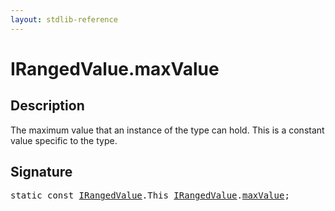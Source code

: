 ```yaml
---
layout: stdlib-reference
---
```


# IRangedValue.maxValue

## Description

The maximum value that an instance of the type can hold.
This is a constant value specific to the type.


## Signature
<pre>
<span class='code_keyword'>static</span> <span class='code_keyword'>const</span> <a href="../index.html" class="code_type">IRangedValue</a>.<span class="code_keyword">This</span> <a href="../index.html" class="code_type">IRangedValue</a>.<a href=".html" class="code_var">maxValue</a>;
</pre>

